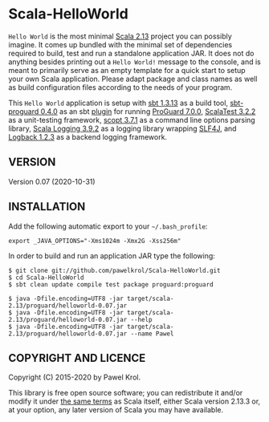 Scala-HelloWorld
================

`Hello World` is the most minimal [Scala 2.13](https://www.scala-lang.org/) project you can possibly imagine. It comes up bundled with the minimal set of dependencies required to build, test and run a standalone application JAR. It does not do anything besides printing out a `Hello World!` message to the console, and is meant to primarily serve as an empty template for a quick start to setup your own Scala application. Please adapt package and class names as well as build configuration files according to the needs of your program.

This `Hello World` application is setup with [sbt 1.3.13](http://www.scala-sbt.org/) as a build tool, [sbt-proguard 0.4.0](https://github.com/sbt/sbt-proguard) as an sbt [plugin](https://www.scala-sbt.org/1.x/docs/Using-Plugins.html) for running [ProGuard 7.0.0](http://proguard.sourceforge.net/), [ScalaTest 3.2.2](http://www.scalatest.org/) as a unit-testing framework, [scopt 3.7.1](https://github.com/scopt/scopt) as a command line options parsing library, [Scala Logging 3.9.2](https://github.com/lightbend/scala-logging) as a logging library wrapping [SLF4J](http://www.slf4j.org/), and [Logback 1.2.3](http://logback.qos.ch/) as a backend logging framework.

VERSION
-------

Version 0.07 (2020-10-31)

INSTALLATION
------------

Add the following automatic export to your `~/.bash_profile`:

    export _JAVA_OPTIONS="-Xms1024m -Xmx2G -Xss256m"

In order to build and run an application JAR type the following:

    $ git clone git://github.com/pawelkrol/Scala-HelloWorld.git
    $ cd Scala-HelloWorld
    $ sbt clean update compile test package proguard:proguard

    $ java -Dfile.encoding=UTF8 -jar target/scala-2.13/proguard/helloworld-0.07.jar
    $ java -Dfile.encoding=UTF8 -jar target/scala-2.13/proguard/helloworld-0.07.jar --help
    $ java -Dfile.encoding=UTF8 -jar target/scala-2.13/proguard/helloworld-0.07.jar --name Pawel

COPYRIGHT AND LICENCE
---------------------

Copyright (C) 2015-2020 by Pawel Krol.

This library is free open source software; you can redistribute it and/or modify it under [the same terms](https://github.com/pawelkrol/Scala-HelloWorld/blob/master/LICENSE.md) as Scala itself, either Scala version 2.13.3 or, at your option, any later version of Scala you may have available.
